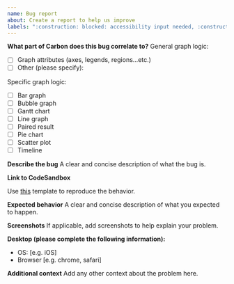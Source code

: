 ```yaml
---
name: Bug report
about: Create a report to help us improve
labels: ":construction: blocked: accessibility input needed, :construction: blocked: engineering input needed, :construction: blocked: functional input needed, :construction: blocked: reporter input needed, :construction: blocked: ux input needed"
---
```


**What part of Carbon does this bug correlate to?**
General graph logic:

* [ ]  Graph attributes (axes, legends, regions...etc.)
* [ ]  Other (please specify): 

Specific graph logic:

* [ ]  Bar graph
* [ ]  Bubble graph
* [ ]  Gantt chart
* [ ]  Line graph
* [ ]  Paired result
* [ ]  Pie chart
* [ ]  Scatter plot
* [ ]  Timeline

**Describe the bug**
A clear and concise description of what the bug is.

**Link to CodeSandbox**

Use [this](https://codesandbox.io/s/carbon-sandbox-vd27d) template to reproduce the behavior. 

**Expected behavior**
A clear and concise description of what you expected to happen.

**Screenshots**
If applicable, add screenshots to help explain your problem.

**Desktop (please complete the following information):**

-   OS: [e.g. iOS]
-   Browser [e.g. chrome, safari]

**Additional context**
Add any other context about the problem here.
